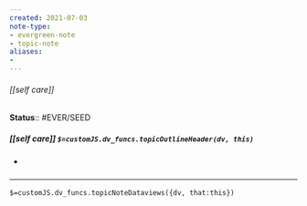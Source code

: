 ```yaml
---
created: 2021-07-03
note-type: 
- evergreen-note
- topic-note
aliases:
- 
---
```

 
###### [[self care]]

 

**Status**:: #EVER/SEED

##### [[self care]] `$=customJS.dv_funcs.topicOutlineHeader(dv, this)`

- 


### <hr class="dataviews"/>
`$=customJS.dv_funcs.topicNoteDataviews({dv, that:this})`